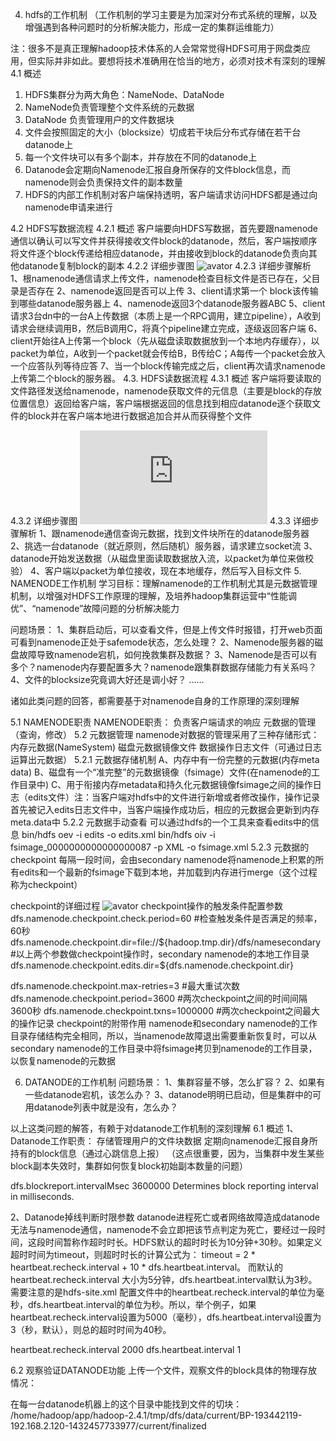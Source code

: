 4. hdfs的工作机制
（工作机制的学习主要是为加深对分布式系统的理解，以及增强遇到各种问题时的分析解决能力，形成一定的集群运维能力）

注：很多不是真正理解hadoop技术体系的人会常常觉得HDFS可用于网盘类应用，但实际并非如此。要想将技术准确用在恰当的地方，必须对技术有深刻的理解
4.1 概述
1.	HDFS集群分为两大角色：NameNode、DataNode
2.	NameNode负责管理整个文件系统的元数据
3.	DataNode 负责管理用户的文件数据块
4.	文件会按照固定的大小（blocksize）切成若干块后分布式存储在若干台datanode上
5.	每一个文件块可以有多个副本，并存放在不同的datanode上
6.	Datanode会定期向Namenode汇报自身所保存的文件block信息，而namenode则会负责保持文件的副本数量
7.	HDFS的内部工作机制对客户端保持透明，客户端请求访问HDFS都是通过向namenode申请来进行

4.2 HDFS写数据流程
4.2.1 概述
客户端要向HDFS写数据，首先要跟namenode通信以确认可以写文件并获得接收文件block的datanode，然后，客户端按顺序将文件逐个block传递给相应datanode，并由接收到block的datanode负责向其他datanode复制block的副本
4.2.2 详细步骤图
![avator](D:\Downloads\github\Bigdata-learn\Hadoop\HDFS\images\hdfs写数据流程示意图.png)
4.2.3 详细步骤解析
1、根namenode通信请求上传文件，namenode检查目标文件是否已存在，父目录是否存在
2、namenode返回是否可以上传
3、client请求第一个 block该传输到哪些datanode服务器上
4、namenode返回3个datanode服务器ABC
5、client请求3台dn中的一台A上传数据（本质上是一个RPC调用，建立pipeline），A收到请求会继续调用B，然后B调用C，将真个pipeline建立完成，逐级返回客户端
6、client开始往A上传第一个block（先从磁盘读取数据放到一个本地内存缓存），以packet为单位，A收到一个packet就会传给B，B传给C；A每传一个packet会放入一个应答队列等待应答
7、当一个block传输完成之后，client再次请求namenode上传第二个block的服务器。
4.3. HDFS读数据流程
4.3.1 概述
客户端将要读取的文件路径发送给namenode，namenode获取文件的元信息（主要是block的存放位置信息）返回给客户端，客户端根据返回的信息找到相应datanode逐个获取文件的block并在客户端本地进行数据追加合并从而获得整个文件

4.3.2 详细步骤图
![image](https://github.com/tang-engineer/Bigdata-learn/edit/master/Hadoop/HDFS/HDFS%E5%8E%9F%E7%90%86/HDFS%E5%8E%9F%E7%90%86.md)
4.3.3 详细步骤解析
1、跟namenode通信查询元数据，找到文件块所在的datanode服务器
2、挑选一台datanode（就近原则，然后随机）服务器，请求建立socket流
3、datanode开始发送数据（从磁盘里面读取数据放入流，以packet为单位来做校验）
4、客户端以packet为单位接收，现在本地缓存，然后写入目标文件
5. NAMENODE工作机制
学习目标：理解namenode的工作机制尤其是元数据管理机制，以增强对HDFS工作原理的理解，及培养hadoop集群运营中“性能调优”、“namenode”故障问题的分析解决能力

问题场景：
1、集群启动后，可以查看文件，但是上传文件时报错，打开web页面可看到namenode正处于safemode状态，怎么处理？
2、Namenode服务器的磁盘故障导致namenode宕机，如何挽救集群及数据？
3、Namenode是否可以有多个？namenode内存要配置多大？namenode跟集群数据存储能力有关系吗？
4、文件的blocksize究竟调大好还是调小好？
……

诸如此类问题的回答，都需要基于对namenode自身的工作原理的深刻理解

5.1 NAMENODE职责
NAMENODE职责：
负责客户端请求的响应
元数据的管理（查询，修改）
5.2 元数据管理
namenode对数据的管理采用了三种存储形式：
内存元数据(NameSystem)
磁盘元数据镜像文件
数据操作日志文件（可通过日志运算出元数据）
5.2.1 元数据存储机制
A、内存中有一份完整的元数据(内存meta data)
B、磁盘有一个“准完整”的元数据镜像（fsimage）文件(在namenode的工作目录中)
C、用于衔接内存metadata和持久化元数据镜像fsimage之间的操作日志（edits文件）注：当客户端对hdfs中的文件进行新增或者修改操作，操作记录首先被记入edits日志文件中，当客户端操作成功后，相应的元数据会更新到内存meta.data中
5.2.2 元数据手动查看
可以通过hdfs的一个工具来查看edits中的信息
bin/hdfs oev -i edits -o edits.xml
bin/hdfs oiv -i fsimage_0000000000000000087 -p XML -o fsimage.xml
5.2.3 元数据的checkpoint
每隔一段时间，会由secondary namenode将namenode上积累的所有edits和一个最新的fsimage下载到本地，并加载到内存进行merge（这个过程称为checkpoint）

checkpoint的详细过程
![avator](D:\Downloads\github\Bigdata-learn\Hadoop\HDFS\images\secondarynamenode元数据checkpoint机制.png)
checkpoint操作的触发条件配置参数
dfs.namenode.checkpoint.check.period=60  #检查触发条件是否满足的频率，60秒
dfs.namenode.checkpoint.dir=file://${hadoop.tmp.dir}/dfs/namesecondary
#以上两个参数做checkpoint操作时，secondary namenode的本地工作目录
dfs.namenode.checkpoint.edits.dir=${dfs.namenode.checkpoint.dir}

dfs.namenode.checkpoint.max-retries=3  #最大重试次数
dfs.namenode.checkpoint.period=3600  #两次checkpoint之间的时间间隔3600秒
dfs.namenode.checkpoint.txns=1000000 #两次checkpoint之间最大的操作记录
checkpoint的附带作用
namenode和secondary namenode的工作目录存储结构完全相同，所以，当namenode故障退出需要重新恢复时，可以从secondary namenode的工作目录中将fsimage拷贝到namenode的工作目录，以恢复namenode的元数据


6. DATANODE的工作机制
问题场景：
1、集群容量不够，怎么扩容？
2、如果有一些datanode宕机，该怎么办？
3、datanode明明已启动，但是集群中的可用datanode列表中就是没有，怎么办？

以上这类问题的解答，有赖于对datanode工作机制的深刻理解
6.1 概述
1、Datanode工作职责：
存储管理用户的文件块数据
定期向namenode汇报自身所持有的block信息（通过心跳信息上报）
（这点很重要，因为，当集群中发生某些block副本失效时，集群如何恢复block初始副本数量的问题）

<property>
	<name>dfs.blockreport.intervalMsec</name>
	<value>3600000</value>
	<description>Determines block reporting interval in milliseconds.</description>
</property>

2、Datanode掉线判断时限参数
datanode进程死亡或者网络故障造成datanode无法与namenode通信，namenode不会立即把该节点判定为死亡，要经过一段时间，这段时间暂称作超时时长。HDFS默认的超时时长为10分钟+30秒。如果定义超时时间为timeout，则超时时长的计算公式为：
	timeout  = 2 * heartbeat.recheck.interval + 10 * dfs.heartbeat.interval。
	而默认的heartbeat.recheck.interval 大小为5分钟，dfs.heartbeat.interval默认为3秒。
	需要注意的是hdfs-site.xml 配置文件中的heartbeat.recheck.interval的单位为毫秒，dfs.heartbeat.interval的单位为秒。所以，举个例子，如果heartbeat.recheck.interval设置为5000（毫秒），dfs.heartbeat.interval设置为3（秒，默认），则总的超时时间为40秒。


<property>
        <name>heartbeat.recheck.interval</name>
        <value>2000</value>
</property>
<property>
        <name>dfs.heartbeat.interval</name>
        <value>1</value>
</property>


6.2 观察验证DATANODE功能
上传一个文件，观察文件的block具体的物理存放情况：

在每一台datanode机器上的这个目录中能找到文件的切块：
/home/hadoop/app/hadoop-2.4.1/tmp/dfs/data/current/BP-193442119-192.168.2.120-1432457733977/current/finalized
